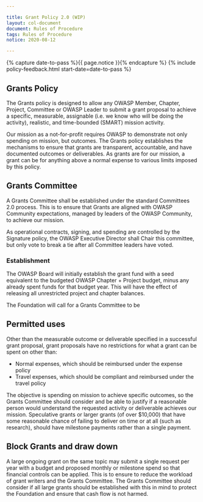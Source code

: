 ```yaml
---

title: Grant Policy 2.0 (WIP)
layout: col-document
document: Rules of Procedure
tags: Rules of Procedure
notice: 2020-08-12

---
```


{% capture date-to-pass %}{{ page.notice }}{% endcapture %}
{% include policy-feedback.html start-date=date-to-pass %}

## Grants Policy

The Grants policy is designed to allow any OWASP Member, Chapter, Project, Committee or OWASP Leader to submit a grant proposal to achieve a specific, measurable, assignable (i.e. we know who will be doing the activity), realistic, and time-bounded (SMART) mission activity. 

Our mission as a not-for-profit requires OWASP to demonstrate not only spending on mission, but outcomes. The Grants policy establishes the mechanisms to ensure that grants are transparent, accountable, and have documented outcomes or deliverables. As grants are for our mission, a grant can be for anything above a normal expense to various limits imposed by this policy. 

## Grants Committee

A Grants Committee shall be established under the standard Committees 2.0 process. This is to ensure that Grants are aligned with OWASP Community expectations, managed by leaders of the OWASP Community, to achieve our mission. 

As operational contracts, signing, and spending are controlled by the Signature policy, the OWASP Executive Director shall Chair this committee, but only vote to break a tie after all Committee leaders have voted. 

### Establishment 

The OWASP Board will initially establish the grant fund with a seed equivalent to the budgeted OWASP Chapter + Project budget, minus any already spent funds for that budget year. This will have the effect of releasing all unrestricted project and chapter balances. 

The Foundation will call for a Grants Committee to be 

## Permitted uses 

Other than the measurable outcome or deliverable specified in a successful grant proposal, grant proposals have no restrictions for what a grant can be spent on other than:

* Normal expenses, which should be reimbursed under the expense policy
* Travel expenses, which should be compliant and reimbursed under the travel policy

The objective is spending on mission to achieve specific outcomes, so the Grants Committee should consider and be able to justify if a reasonable person would understand the requested activity or deliverable achieves our mission. Speculative grants or larger grants (of over $10,000) that have some reasonable chance of failing to deliver on time or at all (such as research), should have milestone payments rather than a single payment. 

## Block Grants and draw down

A large ongoing grant on the same topic may submit a single request per year with a budget and proposed monthly or milestone spend so that financial controls can be applied. This is to ensure to reduce the workload of grant writers and the Grants Committee. The Grants Committee should consider if all large grants should be established with this in mind to protect the Foundation and ensure that cash flow is not harmed. 

# 